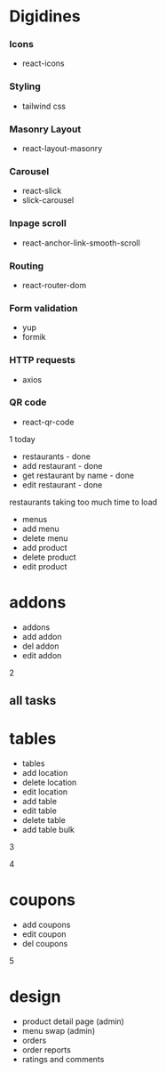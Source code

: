 # Digidines

### Icons
- react-icons

### Styling
- tailwind css

### Masonry Layout 
- react-layout-masonry

### Carousel
- react-slick
- slick-carousel

### Inpage scroll
- react-anchor-link-smooth-scroll

### Routing
- react-router-dom

### Form validation
- yup
- formik

### HTTP requests
- axios

### QR code 
- react-qr-code

    
1
today
- restaurants - done
- add restaurant - done
- get restaurant by name - done
- edit restaurant - done

restaurants taking too much time to load

- menus
- add menu
- delete menu
- add product
- delete product
- edit product

# addons
- addons
- add addon
- del addon
- edit addon

2
## all tasks
# tables
- tables
- add location
- delete location
- edit location
- add table
- edit table
- delete table
- add table bulk

3

4
# coupons
- add coupons
- edit coupon
- del coupons

5
# design
- product detail page (admin)
- menu swap (admin)
- orders
- order reports
- ratings and comments
